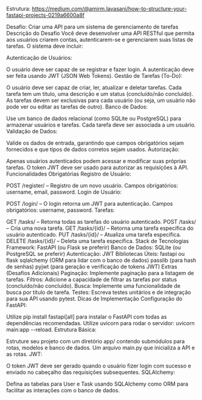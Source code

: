 Estrutura: https://medium.com/@amirm.lavasani/how-to-structure-your-fastapi-projects-0219a6600a8f

Desafio: Criar uma API para um sistema de gerenciamento de tarefas
Descrição do Desafio
Você deve desenvolver uma API RESTful que permita aos usuários criarem contas, autenticarem-se e gerenciarem suas listas de tarefas. O sistema deve incluir:

Autenticação de Usuários:

O usuário deve ser capaz de se registrar e fazer login.
A autenticação deve ser feita usando JWT (JSON Web Tokens).
Gestão de Tarefas (To-Do):

O usuário deve ser capaz de criar, ler, atualizar e deletar tarefas. Cada tarefa tem um título, uma descrição e um status (concluído/não concluído).
As tarefas devem ser exclusivas para cada usuário (ou seja, um usuário não pode ver ou editar as tarefas de outro).
Banco de Dados:

Use um banco de dados relacional (como SQLite ou PostgreSQL) para armazenar usuários e tarefas.
Cada tarefa deve ser associada a um usuário.
Validação de Dados:

Valide os dados de entrada, garantindo que campos obrigatórios sejam fornecidos e que tipos de dados corretos sejam usados.
Autorização:

Apenas usuários autenticados podem acessar e modificar suas próprias tarefas.
O token JWT deve ser usado para autorizar as requisições à API.
Funcionalidades Obrigatórias
Registro de Usuário:

POST /register/ – Registro de um novo usuário.
Campos obrigatórios: username, email, password.
Login de Usuário:

POST /login/ – O login retorna um JWT para autenticação.
Campos obrigatórios: username, password.
Tarefas:

GET /tasks/ – Retorna todas as tarefas do usuário autenticado.
POST /tasks/ – Cria uma nova tarefa.
GET /tasks/{id}/ – Retorna uma tarefa específica do usuário autenticado.
PUT /tasks/{id}/ – Atualiza uma tarefa específica.
DELETE /tasks/{id}/ – Deleta uma tarefa específica.
Stack de Tecnologias
Framework: FastAPI (ou Flask se preferir)
Banco de Dados: SQLite (ou PostgreSQL se preferir)
Autenticação: JWT
Bibliotecas Úteis:
fastapi ou flask
sqlalchemy (ORM para lidar com o banco de dados)
passlib (para hash de senhas)
pyjwt (para geração e verificação de tokens JWT)
Extras (Desafios Adicionais)
Paginação: Implemente paginação para a listagem de tarefas.
Filtros: Adicione a capacidade de filtrar as tarefas por status (concluído/não concluído).
Busca: Implemente uma funcionalidade de busca por título de tarefa.
Testes: Escreva testes unitários e de integração para sua API usando pytest.
Dicas de Implementação
Configuração do FastAPI:

Utilize pip install fastapi[all] para instalar o FastAPI com todas as dependências recomendadas.
Utilize uvicorn para rodar o servidor: uvicorn main:app --reload.
Estrutura Básica:

Estruture seu projeto com um diretório app/ contendo submódulos para rotas, modelos e banco de dados.
Um arquivo main.py que inicializa a API e as rotas.
JWT:

O token JWT deve ser gerado quando o usuário fizer login com sucesso e enviado no cabeçalho das requisições subsequentes.
SQLAlchemy:

Defina as tabelas para User e Task usando SQLAlchemy como ORM para facilitar as interações com o banco de dados.